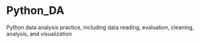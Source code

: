 # Python_DA
Python data analysis practice, including data reading, evaluation, cleaning, analysis, and visualization
